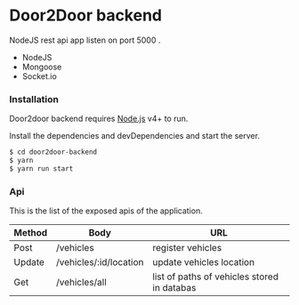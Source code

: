 # Door2Door backend


NodeJS rest api app listen on port 5000 .
  - NodeJS
  - Mongoose
  - Socket.io

### Installation

Door2door backend requires [Node.js](https://nodejs.org/) v4+ to run.

Install the dependencies and devDependencies and start the server.

```sh
$ cd door2door-backend
$ yarn
$ yarn run start
```

### Api

This is the list of the exposed apis of the application.

| Method | Body |  URL 
| ------ | ------ | ------ |
| Post | /vehicles | register vehicles 
| Update | /vehicles/:id/location | update vehicles location
| Get | /vehicles/all | list of paths of vehicles stored in databas


